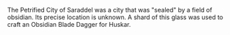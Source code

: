 The Petrified City of Saraddel was a city that was "sealed" by a field of obsidian. Its precise location is unknown. A shard of this glass was used to craft an Obsidian Blade Dagger for  Huskar.